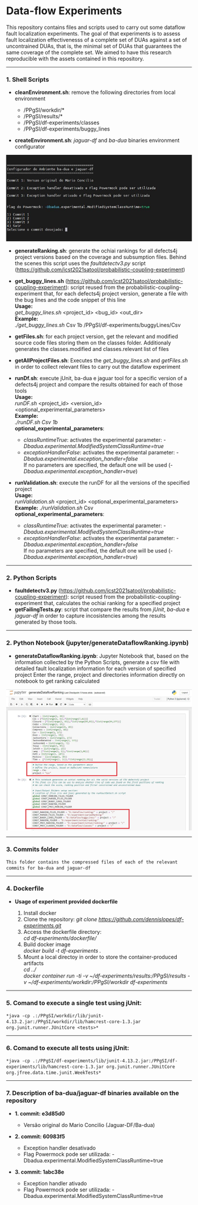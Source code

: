# Data-flow Experiments

This repository contains files and scripts used to carry out some dataflow fault localization experiments. The goal of that experiments is to assess fault localization effectivenesss of a complete set of DUAs against a set of uncontrained DUAs, that is, the minimal set of DUAs that guarantees the same coverage of the complete set. We aimed to have this research reproducible with the assets contained in this repository.

---

### 1. Shell Scripts

- **cleanEnvironment.sh**: remove the following directories from local environment
	- /PPgSI/workdir/*
	- /PPgSI/results/*
	- /PPgSI/df-experiments/classes
	- /PPgSI/df-experiments/buggy_lines

- **createEnvironment.sh**: *jaguar-df* and *ba-dua* binaries environment configurator

![createEnvironment.sh](/assets/createEnvironment.JPG "createEnvironment")

- **generateRanking.sh**: generate the ochiai rankings for all defects4j project versions based on the coverage and subsumption files. Behind the scenes this script uses the *faultdetectv3.py* script (https://github.com/icst2021satool/probabilistic-coupling-experiment)

- **get_buggy_lines.sh** (https://github.com/icst2021satool/probabilistic-coupling-experiment): script reused from the probabilistic-coupling-experiment that, for each defects4j project version, generate a file with the bug lines and the code snippet of this line  
**Usage:**  
*get_buggy_lines.sh* <project_id> <bug_id> <out_dir>  
**Example:**  
*./get_buggy_lines.sh* Csv 1b /PPgSI/df-experiments/buggyLines/Csv

- **getFiles.sh**: for each project version, get the relevant and modified source code files storing them on the classes folder. Additionaly generates the classes.modified and classes.relevant list of files

- **getAllProjectFiles.sh**: Executes the *get_buggy_lines.sh* and *getFiles.sh* in order to collect relevant files to carry out the dataflow experiment

- **runDf.sh**: execute jUnit, ba-dua e jaguar tool for a specific version of a defects4j project and compare the results obtained for each of those tools  
**Usage:**    
*runDF.sh* <project_id> <version_id> <optional_experimental_parameters>  
**Example:**  
*./runDF.sh Csv 1b*   
**optional_experimental_parameters**:  
	- *classRuntimeTrue*: activates the experimental parameter: *-Dbadua.experimental.ModifiedSystemClassRuntime=true*
	- *exceptionHandlerFalse*: activates the experimental parameter: *-Dbadua.experimental.exception_handler=false*  
	If no parameters are specified, the default one will be used (*-Dbadua.experimental.exception_handler=true*)

- **runValidation.sh**: execute the runDF for all the versions of the specified project  
**Usage:**  
*runValidation.sh* <project_id> <optional_experimental_parameters>  
**Example:**
*./runValidation.sh* Csv   
**optional_experimental_parameters**:  
	- *classRuntimeTrue*: activates the experimental parameter: *-Dbadua.experimental.ModifiedSystemClassRuntime=true*
	- *exceptionHandlerFalse*: activates the experimental parameter: *-Dbadua.experimental.exception_handler=false*  
	If no parameters are specified, the default one will be used (*-Dbadua.experimental.exception_handler=true*)

---

### 2. Python Scripts

- **faultdetectv3.py** (https://github.com/icst2021satool/probabilistic-coupling-experiment): script reused from the probabilistic-coupling-experiment that, calculates the ochiai ranking for a specified project  
- **getFailingTests.py**: script that compare the results from *jUnit*, *ba-dua* e *jaguar-df* in order to capture incosistencies among the results generated by those tools.

---

### 2. Python Notebook (jupyter/generateDataflowRanking.ipynb)

- **generateDataflowRanking.ipynb**: Jupyter Notebook that, based on the information collected by the Python Scripts, generate a csv file with detailed fault localization information for each version of specified project
	Enter the range, project and directories information directly on notebook to get ranking calculated
	
![generateDataflowRanking.sh](/assets/generateDataflowRanking.JPG "generateDataflowRanking")

---

### 3. Commits folder

	This folder contains the compressed files of each of the relevant commits for ba-dua and jaguar-df

---

### 4. Dockerfile

- **Usage of experiment provided dockerfile**

	1. Install docker
	2. Clone the repository:
	*git clone https://github.com/dennislopes/df-experiments.git*  
	3. Access the dockerfile directory:  
	*cd df-experiments/dockerfile/*  
	4. Build docker image  
	*docker build -t df-experiments .*  
	5. Mount a local directoy in order to store the container-produced artifacts  
	*cd ../*  
	*docker container run -ti -v ~/df-experiments/results:/PPgSI/results  -v ~/df-experiments/workdir:/PPgSI/workdir df-experiments*  
	
---

### 5. Comand to execute a single test using jUnit:

	*java -cp .:/PPgSI/workdir/lib/junit-4.13.2.jar:/PPgSI/workdir/lib/hamcrest-core-1.3.jar org.junit.runner.JUnitCore <tests>*

---

### 6. Comand to execute all tests using jUnit:

	*java -cp .:/PPgSI/df-experiments/lib/junit-4.13.2.jar:/PPgSI/df-experiments/lib/hamcrest-core-1.3.jar org.junit.runner.JUnitCore org.jfree.data.time.junit.WeekTests*

---

### 7. Description of ba-dua/jaguar-df binaries available on the repository

- **1. commit: e3d85d0**
	- Versão original do Mario Concilio (Jaguar-DF/Ba-dua)

- **2. commit: 60983f5**
	- Exception handler desativado
	- Flag Powermock pode ser utilizada:
		-Dbadua.experimental.ModifiedSystemClassRuntime=true
- **3. commit: 1abc38e**
	- Exception handler ativado
	- Flag Powermock pode ser utilizada:
		-Dbadua.experimental.ModifiedSystemClassRuntime=true
